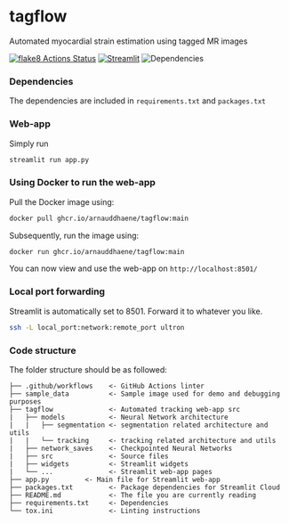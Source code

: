 # tagflow

Automated myocardial strain estimation using tagged MR images

[![flake8 Actions Status](https://github.com/arnauddhaene/tagflow/actions/workflows/lint.yml/badge.svg)](https://github.com/arnauddhaene/tagflow/actions) 
[![Streamlit](https://static.streamlit.io/badges/streamlit_badge_black_white.svg)](https://share.streamlit.io/arnauddhaene/tagflow/main/app.py)
![Dependencies](https://img.shields.io/librariesio/github/arnauddhaene/tagflow)


### Dependencies

The dependencies are included in `requirements.txt` and `packages.txt`

### Web-app

Simply run

```bash
streamlit run app.py
```

### Using Docker to run the web-app

Pull the Docker image using:

```bash
docker pull ghcr.io/arnauddhaene/tagflow:main
```

Subsequently, run the image using:

```bash
docker run ghcr.io/arnauddhaene/tagflow:main
```

You can now view and use the web-app on ```http://localhost:8501/```

### Local port forwarding

Streamlit is automatically set to 8501. Forward it to whatever you like.

```bash
ssh -L local_port:network:remote_port ultron
```

### Code structure

The folder structure should be as followed:
 
```
├── .github/workflows    <- GitHub Actions linter
├── sample_data          <- Sample image used for demo and debugging purposes
├── tagflow              <- Automated tracking web-app src
|   ├── models           <- Neural Network architecture
|   |   ├── segmentation <- segmentation related architecture and utils
|   |   └── tracking     <- tracking related architecture and utils
|   ├── network_saves    <- Checkpointed Neural Networks
|   ├── src              <- Source files
|   ├── widgets          <- Streamlit widgets
|   └── ...              <- Streamlit web-app pages
├── app.py         <- Main file for Streamlit web-app
├── packages.txt         <- Package dependencies for Streamlit Cloud
├── README.md            <- The file you are currently reading
├── requirements.txt     <- Dependencies
└── tox.ini              <- Linting instructions
```
